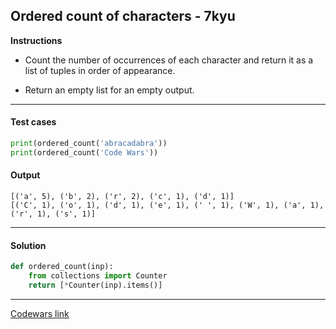 ## Ordered count of characters - 7kyu

**Instructions**

- Count the number of occurrences of each character and return it as a list of tuples in order of appearance. 

- Return an empty list for an empty output.

---

#### Test cases

```python
print(ordered_count('abracadabra'))
print(ordered_count('Code Wars'))
```

#### Output 
```
[('a', 5), ('b', 2), ('r', 2), ('c', 1), ('d', 1)]
[('C', 1), ('o', 1), ('d', 1), ('e', 1), (' ', 1), ('W', 1), ('a', 1), ('r', 1), ('s', 1)]
```

---

#### Solution

```python
def ordered_count(inp):
    from collections import Counter
    return [*Counter(inp).items()]
```

---

[Codewars link](https://www.codewars.com/kata/57a6633153ba33189e000074)
